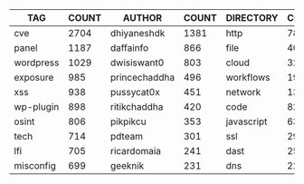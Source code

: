 |    TAG    | COUNT |    AUTHOR     | COUNT | DIRECTORY  | COUNT | SEVERITY | COUNT | TYPE | COUNT |
|-----------|-------|---------------|-------|------------|-------|----------|-------|------|-------|
| cve       |  2704 | dhiyaneshdk   |  1381 | http       |  7897 | info     |  3833 | file |   402 |
| panel     |  1187 | daffainfo     |   866 | file       |   402 | high     |  2007 | dns  |    25 |
| wordpress |  1029 | dwisiswant0   |   803 | cloud      |   325 | medium   |  1713 |      |       |
| exposure  |   985 | princechaddha |   496 | workflows  |   192 | critical |  1124 |      |       |
| xss       |   938 | pussycat0x    |   451 | network    |   137 | low      |   280 |      |       |
| wp-plugin |   898 | ritikchaddha  |   420 | code       |    82 | unknown  |    42 |      |       |
| osint     |   806 | pikpikcu      |   353 | javascript |    63 |          |       |      |       |
| tech      |   714 | pdteam        |   301 | ssl        |    29 |          |       |      |       |
| lfi       |   705 | ricardomaia   |   241 | dast       |    25 |          |       |      |       |
| misconfig |   699 | geeknik       |   231 | dns        |    22 |          |       |      |       |
